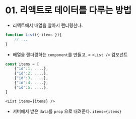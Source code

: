 # 01. 리액트로 데이터를 다루는 방법

- 리액트에서 배열을 알아서 랜더링한다.

```js
function List({ items }){
    // ...
}
```

- 배열을 랜더링하는 `component`를 만들고, = `<List />` 컴포넌트

```js
const items = [
    {"id":1, ....},
    {"id":2, ....},
    {"id":3, ....},
    {"id":4, ....},
    {"id":5, ....},
]
```

```react
<List items={items} />
```

- 서버에서 받은 `data`를 `prop` 으로 내려준다. `items={items}`

<br/>



